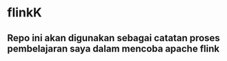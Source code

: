 # flinkK


## Repo ini akan digunakan sebagai catatan proses pembelajaran saya dalam mencoba apache flink

